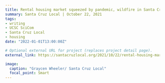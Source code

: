 ```yaml
---
title: Rental housing market squeezed by pandemic, wildfire in Santa Cruz County
summary: Santa Cruz Local | October 22, 2021
tags:
- writing
- UCSC SciCom
- Santa Cruz Local
- housing
date: "2022-01-01T13:00:00Z"

# Optional external URL for project (replaces project detail page).
external_link: https://santacruzlocal.org/2021/10/22/rental-housing-market-squeezed-by-pandemic-wildfire-in-santa-cruz-county/

image:
  caption: "Graycen Wheeler/ Santa Cruz Local"
  focal_point: Smart
---
```

